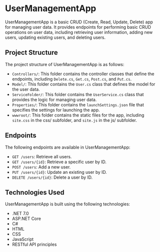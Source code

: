 # UserManagementApp

UserManagementApp is a basic CRUD (Create, Read, Update, Delete) app for managing user data. It provides endpoints for performing basic CRUD operations on user data, including retrieving user information, adding new users, updating existing users, and deleting users.

## Project Structure

The project structure of UserManagementApp is as follows:
- `Controllers/`: This folder contains the controller classes that define the endpoints, including `Delete.cs`, `Get.cs`, `Post.cs`, and `Put.cs`.
- `Model/`: This folder contains the `User.cs` class that defines the model for the user data.
- `ServiceFolder/`: This folder contains the `UserService.cs` class that provides the logic for managing user data.
- `Properties/`: This folder contains the `launchSettings.json` file that specifies the settings for launching the app.
- `wwwroot/`: This folder contains the static files for the app, including `site.css` in the css/ subfolder, and `site.js` in the js/ subfolder.

## Endpoints

The following endpoints are available in UserManagementApp:

- `GET /users`: Retrieve all users.
- `GET /users/{id}`: Retrieve a specific user by ID.
- `POST /users`: Add a new user.
- `PUT /users/{id}`: Update an existing user by ID.
- `DELETE /users/{id}`: Delete a user by ID.

## Technologies Used

UserManagementApp is built using the following technologies:

- .NET 7.0
- ASP.NET Core
- C#
- HTML 
- CSS 
- JavaScript
- RESTful API principles 

